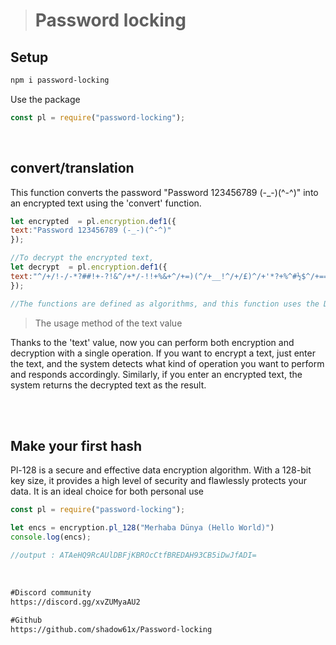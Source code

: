 ># Password locking



## Setup
```bash
npm i password-locking
```
Use the package
```js
const pl = require("password-locking");
```
<br>


## convert/translation
This function converts the password "Password 123456789 (-_-)(^-^)" into an encrypted text using the 'convert' function.
```js
let encrypted  = pl.encryption.def1({
text:"Password 123456789 (-_-)(^-^)"
});

//To decrypt the encrypted text,
let decrypt  = pl.encryption.def1({
text:"^/+/!-/-*?##!+-?!&^/+*/-!!+%&+^/+=)(^/+__!^/+/£)^/+'*?+%^#½$^/+==&"
});

//The functions are defined as algorithms, and this function uses the DEF-1 algorithm, which means it has the same algorithm as the previous version.

```
>The usage method of the text value

Thanks to the 'text' value, now you can perform both encryption and decryption with a single operation. If you want to encrypt a text, just enter the text, and the system detects what kind of operation you want to perform and responds accordingly. Similarly, if you enter an encrypted text, the system returns the decrypted text as the result.

<br>
<br>

## Make your first hash
Pl-128 is a secure and effective data encryption algorithm. With a 128-bit key size, it provides a high level of security and flawlessly protects your data. It is an ideal choice for both personal use
```js
const pl = require("password-locking");

let encs = encryption.pl_128("Merhaba Dünya (Hello World)")
console.log(encs);

//output : ATAeHQ9RcAUlDBFjKBROcCtfBREDAH93CB5iDwJfADI=
```

<br>


```md
#Discord community
https://discord.gg/xvZUMyaAU2

#Github
https://github.com/shadow61x/Password-locking
```
